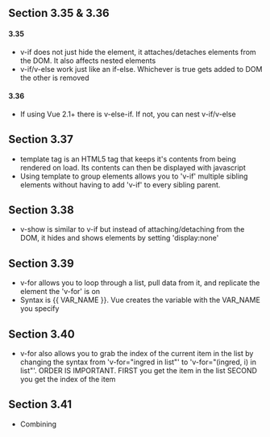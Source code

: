 ## Section 3.35 & 3.36
#### 3.35
- v-if does not just hide the element, it attaches/detaches elements from the DOM. It also affects nested elements
- v-if/v-else work just like an if-else. Whichever is true gets added to DOM the other is removed

#### 3.36
- If using Vue 2.1+ there is v-else-if. If not, you can nest v-if/v-else

## Section 3.37
- template tag is an HTML5 tag that keeps it's contents from being rendered on load.
Its contents can then be displayed with javascript
- Using template to group elements allows you to 'v-if' multiple sibling elements without
having to add 'v-if' to every sibling parent.

## Section 3.38
- v-show is similar to v-if but instead of attaching/detaching from the DOM, it hides and shows elements by setting 'display:none'

## Section 3.39
- v-for allows you to loop through a list, pull data from it, and replicate the element the 'v-for' is on
- Syntax is <TAG v-for="VAR_NAME in ITERABLE COLLECTION">{{ VAR_NAME }}</TAG>. Vue creates the variable with the VAR_NAME you specify

## Section 3.40
- v-for also allows you to grab the index of the current item in the list by changing the syntax from 'v-for="ingred in list"' to 'v-for="(ingred, i) in list"'. 
ORDER IS IMPORTANT. FIRST you get the item in the list SECOND you get the index of the item

## Section 3.41
- Combining <template> and 'v-for' allows you to loop through list and output multiple elements for each item